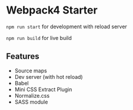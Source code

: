 # Webpack4 Starter
`npm run start` for development with reload server

`npm run build` for live build
## Features
* Source maps
* Dev server (with hot reload)
* Babel
* Mini CSS Extract Plugin
* Normalize.css
* SASS module
